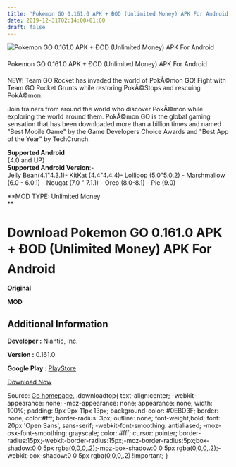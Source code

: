 ```yaml
---
title: 'Pokemon GO 0.161.0 APK + ÐOD (Unlimited Money) APK For Android'
date: 2019-12-31T02:14:00+01:00
draft: false
---
```


![Pokemon GO 0.161.0 APK + ÐOD (Unlimited Money) APK For Android](https://i0.wp.com/apkhome.net/wp-content/uploads/2019/11/Pokemon-GO-0.161.0-APK-ÐOD-Unlimited-Money.png "Pokemon GO 0.161.0 APK + ÐOD (Unlimited Money) APK For Android")

  

Pokemon GO 0.161.0 APK + ÐOD (Unlimited Money) APK For Android

NEW! Team GO Rocket has invaded the world of PokÃ©mon GO! Fight with Team GO Rocket Grunts while restoring PokÃ©Stops and rescuing PokÃ©mon.

Join trainers from around the world who discover PokÃ©mon while exploring the world around them. PokÃ©mon GO is the global gaming sensation that has been downloaded more than a billion times and named "Best Mobile Game" by the Game Developers Choice Awards and "Best App of the Year" by TechCrunch.

**Supported Android**  
{4.0 and UP}  
**Supported Android Version**:-  
Jelly Bean(4.1"4.3.1)- KitKat (4.4"4.4.4)- Lollipop (5.0"5.0.2) - Marshmallow (6.0 - 6.0.1) - Nougat (7.0 " 7.1.1) - Oreo (8.0-8.1) - Pie (9.0)

**MOD TYPE: Unlimited Money  
**

Download Pokemon GO 0.161.0 APK + ÐOD (Unlimited Money) APK For Android
========================================================================

**Original**

**MOD**

Additional Information
----------------------

**Developer :** Niantic, Inc.

**Version :** 0.161.0

**Google Play :** [PlayStore](https://play.google.com/store/apps/details?id=com.nianticlabs.pokemongo)

  

[Download Now](https://store4app.co/post/pokemon-go-0-161-0-apk-od-unlimited-money-apk-for-android_1573935526)

  
Source: [Go homepage.](https://store4app.co/post/pokemon-go-0-161-0-apk-od-unlimited-money-apk-for-android_1573935526) .downloadtop{ text-align:center; -webkit-appearance: none; -moz-appearance: none; appearance: none; width: 100%; padding: 9px 9px 11px 13px; background-color: #0EBD3F; border: none; color:#fff; border-radius: 3px; outline: none; font-weight;bold; font: 20px 'Open Sans', sans-serif; -webkit-font-smoothing: antialiased; -moz-osx-font-smoothing: grayscale; color: #fff; cursor: pointer; border-radius:15px;-webkit-border-radius:15px;-moz-border-radius:5px;box-shadow:0 0 5px rgba(0,0,0,.2);-moz-box-shadow:0 0 5px rgba(0,0,0,.2);-webkit-box-shadow:0 0 5px rgba(0,0,0,.2) !important; }